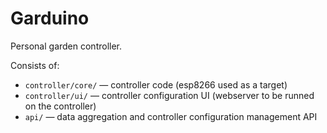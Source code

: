 # Garduino

Personal garden controller.

Consists of:

- `controller/core/` — controller code (esp8266 used as a target)
- `controller/ui/` — controller configuration UI (webserver to be runned on the controller)
- `api/` — data aggregation and controller configuration management API
